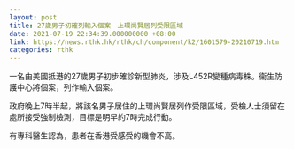 ```yaml
---
layout: post
title: 27歲男子初確列輸入個案　上環尚賢居列受限區域
date: 2021-07-19 22:34:39.000000000 +08:00
link: https://news.rthk.hk/rthk/ch/component/k2/1601579-20210719.htm
categories: rthk
---
```


一名由美國抵港的27歲男子初步確診新型肺炎，涉及L452R變種病毒株。衞生防護中心將個案，列作輸入個案。

政府晚上7時半起，將該名男子居住的上環尚賢居列作受限區域，受檢人士須留在處所接受強制檢測，目標是明早約7時完成行動。

有專科醫生認為，患者在香港受感受的機會不高。
